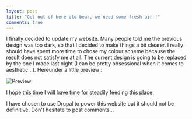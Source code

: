 ```yaml
---
layout: post
title: "Get out of here old bear, we need some fresh air !"
comments: true
---
```


I finally decided to update my website. Many people told me the previous design was too dark, so that I decided to make things a bit clearer. I really should have spent more time to chose my colour scheme because the result does not satisfy me at all. The current design is going to be replaced by the one I made last night (I can be pretty obsessional when it comes to aesthetic...). Hereunder a little preview :

![Preview](http://teddy.fr/files/preview.jpg)

I hope this time I will have time for steadily feeding this place.

I have chosen to use Drupal to power this website but it should not be definitive.
Don't hesitate to post comments...